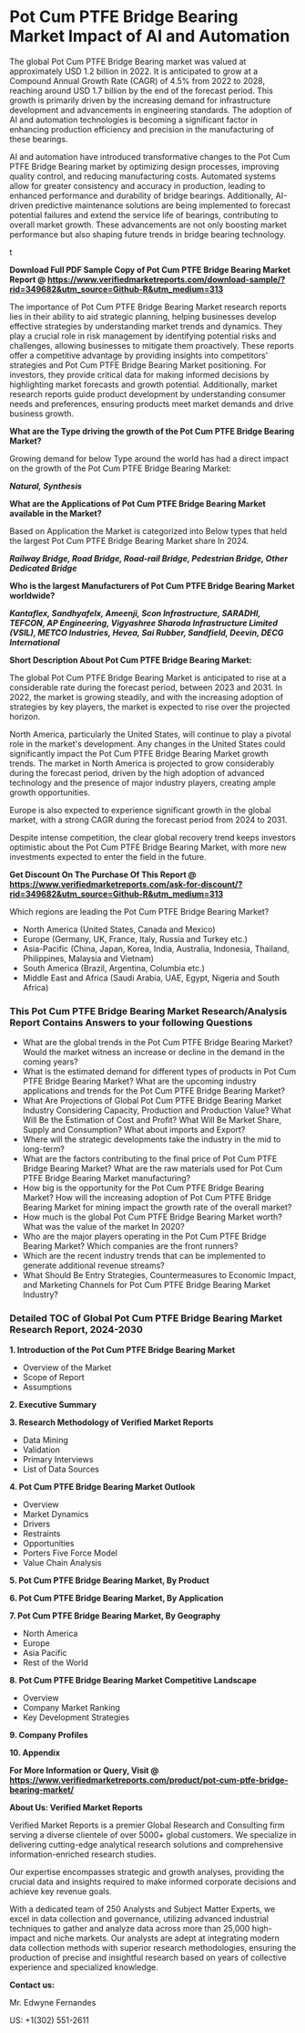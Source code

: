 <meta name="title" content="Global Pot Cum PTFE Bridge Bearing Market Impact of AI and Automation"><meta name="description" content="The global Pot Cum PTFE Bridge Bearing market was valued at approximately USD 1.2 billion in 2022. It is anticipated to grow at a Compound Annual Growth Rate (CAGR) of"><meta name="title" content="Pot Cum PTFE Bridge Bearing Market Size, Share, Scope, Trends, Growth, Opportunities, Analysis, Forecast"><h1>Pot Cum PTFE Bridge Bearing Market Impact of AI and Automation</h1><p>The global Pot Cum PTFE Bridge Bearing market was valued at approximately USD 1.2 billion in 2022. It is anticipated to grow at a Compound Annual Growth Rate (CAGR) of 4.5% from 2022 to 2028, reaching around USD 1.7 billion by the end of the forecast period. This growth is primarily driven by the increasing demand for infrastructure development and advancements in engineering standards. The adoption of AI and automation technologies is becoming a significant factor in enhancing production efficiency and precision in the manufacturing of these bearings.</p><p>AI and automation have introduced transformative changes to the Pot Cum PTFE Bridge Bearing market by optimizing design processes, improving quality control, and reducing manufacturing costs. Automated systems allow for greater consistency and accuracy in production, leading to enhanced performance and durability of bridge bearings. Additionally, AI-driven predictive maintenance solutions are being implemented to forecast potential failures and extend the service life of bearings, contributing to overall market growth. These advancements are not only boosting market performance but also shaping future trends in bridge bearing technology.</p>t</p><p id="" class=""><strong>Download Full PDF Sample Copy of Pot Cum PTFE Bridge Bearing Market Report @ <a href="https://www.verifiedmarketreports.com/download-sample/?rid=349682&utm_source=Github-R&utm_medium=313" target="_blank">https://www.verifiedmarketreports.com/download-sample/?rid=349682&utm_source=Github-R&utm_medium=313</a></strong></p><p>The importance of&nbsp;Pot Cum PTFE Bridge Bearing Market research reports lies in their ability to aid strategic planning, helping businesses develop effective strategies by understanding market trends and dynamics. They play a crucial role in risk management by identifying potential risks and challenges, allowing businesses to mitigate them proactively. These reports offer a competitive advantage by providing insights into competitors' strategies and Pot Cum PTFE Bridge Bearing Market positioning. For investors, they provide critical data for making informed decisions by highlighting market forecasts and growth potential. Additionally, market research reports guide product development by understanding consumer needs and preferences, ensuring products meet market demands and drive business growth.</p><p><strong>What are the&nbsp;Type driving the growth of the Pot Cum PTFE Bridge Bearing Market?</strong></p><p id="" class="">Growing demand for below Type around the world has had a direct impact on the growth of the Pot Cum PTFE Bridge Bearing Market:</p><em><strong>Natural, Synthesis</strong></em></p><strong>What are the&nbsp;Applications&nbsp;of Pot Cum PTFE Bridge Bearing Market available in the Market?</strong></p><p id="" class="">Based on Application the Market is categorized into Below types that held the largest Pot Cum PTFE Bridge Bearing Market share In 2024.</p><em><strong>Railway Bridge, Road Bridge, Road-rail Bridge, Pedestrian Bridge, Other Dedicated Bridge</strong></em></p><strong>Who is the largest Manufacturers of Pot Cum PTFE Bridge Bearing Market worldwide?</strong></p><p><em><strong>Kantaflex, Sandhyafelx, Ameenji, Scon Infrastructure, SARADHI, TEFCON, AP Engineering, Vigyashree Sharoda Infrastructure Limited (VSIL), METCO Industries, Hevea, Sai Rubber, Sandfield, Deevin, DECG International</strong></em></p><p id="" class=""><strong>Short Description About Pot Cum PTFE Bridge Bearing Market:</strong></p><p>The global Pot Cum PTFE Bridge Bearing Market is anticipated to rise at a considerable rate during the forecast period, between 2023 and 2031. In 2022, the market is growing steadily, and with the increasing adoption of strategies by key players, the market is expected to rise over the projected horizon.</p><p>North America, particularly the United States, will continue to play a pivotal role in the market's development. Any changes in the United States could significantly impact the Pot Cum PTFE Bridge Bearing Market growth trends. The market in North America is projected to grow considerably during the forecast period, driven by the high adoption of advanced technology and the presence of major industry players, creating ample growth opportunities.</p><p>Europe is also expected to experience significant growth in the global market, with a strong CAGR during the forecast period from 2024 to 2031.</p><p>Despite intense competition, the clear global recovery trend keeps investors optimistic about the Pot Cum PTFE Bridge Bearing Market, with more new investments expected to enter the field in the future.</p><p id="" class=""><strong>Get Discount On The Purchase Of This Report @ <a href="https://www.verifiedmarketreports.com/ask-for-discount/?rid=349682&utm_source=Github-R&utm_medium=313" target="_blank">https://www.verifiedmarketreports.com/ask-for-discount/?rid=349682&utm_source=Github-R&utm_medium=313</a></strong></p>Which regions are leading the Pot Cum PTFE Bridge Bearing Market?</p><ul><li>North America (United States, Canada and Mexico)</li><li>Europe (Germany, UK, France, Italy, Russia and Turkey etc.)</li><li>Asia-Pacific (China, Japan, Korea, India, Australia, Indonesia, Thailand, Philippines, Malaysia and Vietnam)</li><li>South America (Brazil, Argentina, Columbia etc.)</li><li>Middle East and Africa (Saudi Arabia, UAE, Egypt, Nigeria and South Africa)</li></ul><h3 id="" class="">This Pot Cum PTFE Bridge Bearing Market Research/Analysis Report Contains Answers to your following Questions</h3><ul><li>What are the global trends in the Pot Cum PTFE Bridge Bearing Market? Would the market witness an increase or decline in the demand in the coming years?</li><li>What is the estimated demand for different types of products in Pot Cum PTFE Bridge Bearing Market? What are the upcoming industry applications and trends for the Pot Cum PTFE Bridge Bearing Market?</li><li>What Are Projections of Global Pot Cum PTFE Bridge Bearing Market Industry Considering Capacity, Production and Production Value? What Will Be the Estimation of Cost and Profit? What Will Be Market Share, Supply and Consumption? What about imports and Export?</li><li>Where will the strategic developments take the industry in the mid to long-term?</li><li>What are the factors contributing to the final price of Pot Cum PTFE Bridge Bearing Market? What are the raw materials used for Pot Cum PTFE Bridge Bearing Market manufacturing?</li><li>How big is the opportunity for the Pot Cum PTFE Bridge Bearing Market? How will the increasing adoption of Pot Cum PTFE Bridge Bearing Market for mining impact the growth rate of the overall market?</li><li>How much is the global Pot Cum PTFE Bridge Bearing Market worth? What was the value of the market In 2020?</li><li>Who are the major players operating in the Pot Cum PTFE Bridge Bearing Market? Which companies are the front runners?</li><li>Which are the recent industry trends that can be implemented to generate additional revenue streams?</li><li>What Should Be Entry Strategies, Countermeasures to Economic Impact, and Marketing Channels for Pot Cum PTFE Bridge Bearing Market Industry?</li></ul><h3 id="" class="">Detailed TOC of Global Pot Cum PTFE Bridge Bearing Market Research Report, 2024-2030</h3><p id="" class=""><strong>1. Introduction of the Pot Cum PTFE Bridge Bearing Market</strong></p><ul><li>Overview of the Market</li><li>Scope of Report</li><li>Assumptions</li></ul><p id="" class=""><strong>2. Executive Summary</strong></p><p id="" class=""><strong>3. Research Methodology of Verified Market Reports</strong></p><ul><li>Data Mining</li><li>Validation</li><li>Primary Interviews</li><li>List of Data Sources</li></ul><p id="" class=""><strong>4. Pot Cum PTFE Bridge Bearing Market Outlook</strong></p><ul><li>Overview</li><li>Market Dynamics</li><li>Drivers</li><li>Restraints</li><li>Opportunities</li><li>Porters Five Force Model</li><li>Value Chain Analysis</li></ul><p id="" class=""><strong>5. Pot Cum PTFE Bridge Bearing Market, By Product</strong></p><p id="" class=""><strong>6. Pot Cum PTFE Bridge Bearing Market, By Application</strong></p><p id="" class=""><strong>7. Pot Cum PTFE Bridge Bearing Market, By Geography</strong></p><ul><li>North America</li><li>Europe</li><li>Asia Pacific</li><li>Rest of the World</li></ul><p id="" class=""><strong>8. Pot Cum PTFE Bridge Bearing Market Competitive Landscape</strong></p><ul><li>Overview</li><li>Company Market Ranking</li><li>Key Development Strategies</li></ul><p id="" class=""><strong>9. Company Profiles</strong></p><p id="" class=""><strong>10. Appendix</strong></p><p id="" class=""><strong>For More Information or Query, Visit @ <a href="https://www.verifiedmarketreports.com/product/pot-cum-ptfe-bridge-bearing-market/" target="_blank">https://www.verifiedmarketreports.com/product/pot-cum-ptfe-bridge-bearing-market/</a></strong></p><p id="" class=""><strong>About Us: Verified Market Reports</strong></p><p id="" class="">Verified Market Reports is a premier Global Research and Consulting firm serving a diverse clientele of over 5000+ global customers. We specialize in delivering cutting-edge analytical research solutions and comprehensive information-enriched research studies.</p><p id="" class="">Our expertise encompasses strategic and growth analyses, providing the crucial data and insights required to make informed corporate decisions and achieve key revenue goals.</p><p id="" class="">With a dedicated team of 250 Analysts and Subject Matter Experts, we excel in data collection and governance, utilizing advanced industrial techniques to gather and analyze data across more than 25,000 high-impact and niche markets. Our analysts are adept at integrating modern data collection methods with superior research methodologies, ensuring the production of precise and insightful research based on years of collective experience and specialized knowledge.</p><p id="" class=""><strong>Contact us:</strong></p><p id="" class="">Mr. Edwyne Fernandes</p><p id="" class="">US: +1(302) 551-2611</p>